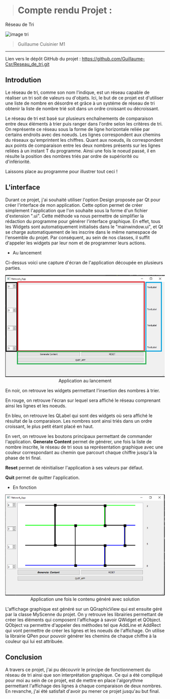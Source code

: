 ># Compte rendu Projet :
><p align = center>
 Réseau de Tri

![image tri](https://upload.wikimedia.org/wikipedia/commons/thumb/e/e9/SimpleSortingNetwork2.svg/1200px-SimpleSortingNetwork2.svg.png)
</p>

>Guillaume Cuisinier M1

---

Lien vers le dépôt GitHub du projet : https://github.com/Guillaume-Csr/Reseau_de_tri.git

## Introdution

Le réseau de tri, comme son nom l'indique, est un réseau capable de réaliser un tri soit de valeurs ou d'objets. Ici, le but de ce projet est d'utiliser une liste de nombre en désordre et grâce à un systéme de réseau de tri obtenir la liste de nombre trié soit dans un ordre croissant ou décroissant. 

Le réseau de tri est basé sur plusieurs enchaînements de comparaison entre deux éléments à trier puis ranger dans l'ordre selon les critères de tri. On représente ce réseau sous la forme de ligne horizontale reliée par certains endroits avec des noeuds. Les lignes correspondent aux chemins du réseaux qu'emprintent les chiffres. Quant aux noeuds, ils correspondent aux points de comparaison entre les deux nombres présents sur les lignes reliées à un instant T du programme. Ainsi une fois le noeud passé, il en résulte la position des nombres triés par ordre de supériorité ou d'infériorité.

Laissons place au programme pour illustrer tout ceci !

## L'interface

Durant ce projet, j'ai souhaité utiliser l'option Design proposée par Qt pour créer l'interface de mon application. Cette option permet de créer simplement l'application que l'on souhaite sous la forme d'un fichier d'extension ".ui".
Cette méthode va nous permettre de simplifier la rédaction du programme pour générer l'interface graphique. En effet, tous les Widgets sont automatiquement initialisés dans le "mainwindow.ui", et Qt se charge automatiquement de les inscrire dans le même namespace de l'ensemble du projet. Par conséquent, au sein de nos classes, il suffit d'appeler les widgets par leur nom et de programmer leurs actions.

- Au lancement

Ci-dessus voici une capture d'écran de l'application découpée en plusieurs parties.

<p align="center">
  <img src="2Capture.jpg">
  Application au lancement
</p>

En noir, on retrouve les widgets permettant l'insertion des nombres à trier.

En rouge, on retrouve l'écran sur lequel sera affiché le réseau comprenant ainsi les lignes et les noeuds.

En bleu, on retrouve les QLabel qui sont des widgets où sera affiché le résultat de la comparaison. Les nombres sont ainsi triés dans un ordre croissant, le plus petit étant placé en haut.

En vert, on retrouve les boutons principaux permettant de commander l'application. 
**Generate Content** permet de générer, une fois la liste de nombre inscrite, le réseau de tri sous sa représentation graphique avec une couleur correspondant au chemin que parcourt chaque chiffre jusqu'à la phase de tri final.

**Reset** permet de réinitialiser l'application à ses valeurs par défaut.

**Quit** permet de quitter l'application.

- En fonction

<p align="center">
  <img src="Capture.png">
  Application une fois le contenu généré avec solution
</p>

L'affichage graphique est généré sur un QGraphicView qui est ensuite géré par la classe MyScenne du projet. On y retrouve les librairies permettant de créer les éléments qui composent l'affichage à savoir QWidget et QObject. QObject va permettre d'appeler des méthodes tel que AddLine et AddRect qui vont permettre de créer les lignes et les noeuds de l'affichage. On utilise la librairie QPen pour pouvoir générer les chemins de chaque chiffre à la couleur qui lui est attribuée.

## Conclusion

A travers ce projet, j'ai pu découvrir le principe de fonctionnement du réseau de tri ainsi que son interprétation graphique. Ce qui a été compliqué pour moi au sein de ce projet, est de mettre en place l'algorythme permettant l'affichage des lignes à chaque comparaison de deux nombres. En revanche, j'ai été satisfait d'avoir pu mener ce projet jusqu'au but final.
